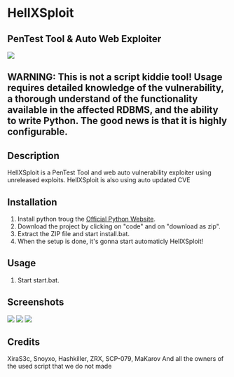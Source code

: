 # HellXSploit
## PenTest Tool & Auto Web Exploiter
<img src="https://media.discordapp.net/attachments/1049878112235687936/1061373094285025330/logo.png"></img>

## WARNING: This is not a script kiddie tool! Usage requires detailed knowledge of the vulnerability, a thorough understand of the functionality available in the affected RDBMS, and the ability to write Python. The good news is that it is highly configurable.

## Description
HellXSploit is a PenTest Tool and web auto vulnerability exploiter using unreleased exploits.
HellXSploit is also using auto updated CVE

## Installation
1. Install python troug the [Official Python Website](https://python.org "Official Python Website").
1. Download the project by clicking on "code" and on "download as zip".
1. Extract the ZIP file and start install.bat.
1. When the setup is done, it's gonna start automaticly HellXSploit!

## Usage
1. Start start.bat.

## Screenshots
<img src="https://media.discordapp.net/attachments/1049878112235687936/1061374566879997972/image.png?width=960&height=502"></a>
<img src="https://media.discordapp.net/attachments/1049878112235687936/1061375164681552082/image.png?width=960&height=499"></img>
<img src="https://media.discordapp.net/attachments/1049878112235687936/1061375515686097028/image.png?width=960&height=500"></img>

## Credits

XiraS3c, Snoyxo, Hashkiller, ZRX, SCP-079, MaKarov
And all the owners of the used script that we do not made
